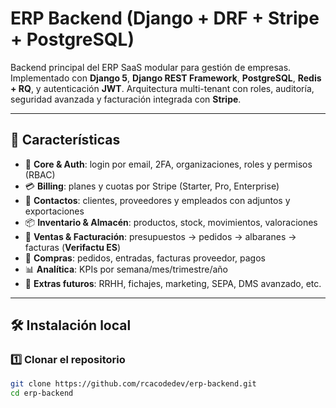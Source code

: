 # ERP Backend (Django + DRF + Stripe + PostgreSQL)

Backend principal del ERP SaaS modular para gestión de empresas.
Implementado con **Django 5**, **Django REST Framework**, **PostgreSQL**, **Redis + RQ**, y autenticación **JWT**.
Arquitectura multi-tenant con roles, auditoría, seguridad avanzada y facturación integrada con **Stripe**.

---

## 🚀 Características

- 🔐 **Core & Auth**: login por email, 2FA, organizaciones, roles y permisos (RBAC)
- 💳 **Billing**: planes y cuotas por Stripe (Starter, Pro, Enterprise)
- 👥 **Contactos**: clientes, proveedores y empleados con adjuntos y exportaciones
- 📦 **Inventario & Almacén**: productos, stock, movimientos, valoraciones
- 🧾 **Ventas & Facturación**: presupuestos → pedidos → albaranes → facturas (**Verifactu ES**)
- 🧮 **Compras**: pedidos, entradas, facturas proveedor, pagos
- 📊 **Analítica**: KPIs por semana/mes/trimestre/año
- 🧠 **Extras futuros**: RRHH, fichajes, marketing, SEPA, DMS avanzado, etc.

---

## 🛠️ Instalación local

### 1️⃣ Clonar el repositorio

```bash
git clone https://github.com/rcacodedev/erp-backend.git
cd erp-backend
```
